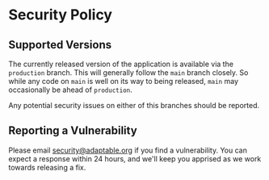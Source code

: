 # Security Policy

## Supported Versions

The currently released version of the application is available via the 
`production` branch. This will generally follow the `main` branch closely.
So while any code on `main` is well on its way to being released, `main` 
may occasionally be ahead of `production`.

Any potential security issues on either of this branches should be reported.

## Reporting a Vulnerability

Please email security@adaptable.org if you find a vulnerability. You can
expect a response within 24 hours, and we'll keep you apprised as we work
towards releasing a fix.
